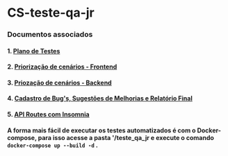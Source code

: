 # CS-teste-qa-jr

### Documentos associados

#### 1. [Plano de Testes](https://github.com/feroline/CS-teste-qa-jr/blob/main/CS-Plano-de-Teste.pdf)

#### 2. [Priorização de cenários - Frontend](https://github.com/feroline/CS-teste-qa-jr/blob/main/CS-Guia-Prioriza%C3%A7%C3%A3o%20dos%20cen%C3%A1rios-Frontend.pdf)

#### 3. [Priozação de cenários - Backend](https://github.com/feroline/CS-teste-qa-jr/blob/main/CS-Guia-Prioriza%C3%A7%C3%A3o%20dos%20cen%C3%A1rios-Backend.pdf)

#### 4. [Cadastro de Bug's, Sugestões de Melhorias e Relatório Final](https://github.com/feroline/CS-teste-qa-jr/blob/main/CS-BUGs%2C%20Sugest%C3%B5es%20de%20Melhorias%20e%20Relat%C3%B3rio.pdf)

#### 5. [API Routes com Insomnia](https://github.com/feroline/CS-teste-qa-jr/blob/main/CS-API-Routes-Insomnia_2024-08-14)

#### A forma mais fácil de executar os testes automatizados é com o Docker-compose, para isso acesse a pasta '/teste_qa_jr e execute o comando `docker-compose up --build -d` .
